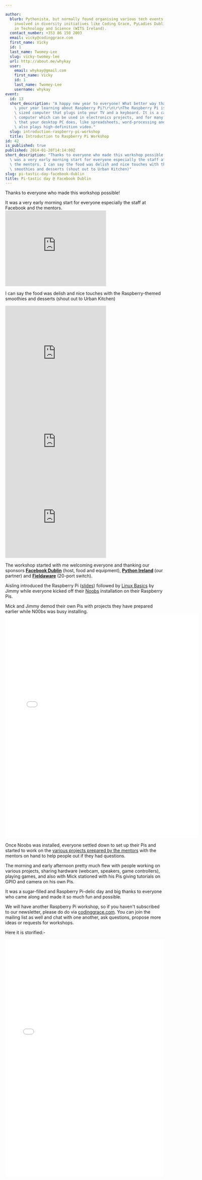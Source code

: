 ```yaml
---

author:
  blurb: Pythonista, but normally found organising various tech events, and now heavily
    involved in diversity initiatives like Coding Grace, PyLadies Dublin, and Women
    in Technology and Science (WITS Ireland).
  contact_number: +353 86 150 2003
  email: vicky@codinggrace.com
  first_name: Vicky
  id: 1
  last_name: Twomey-Lee
  slug: vicky-twomey-lee
  url: http://about.me/whykay
  user:
    email: whykay@gmail.com
    first_name: Vicky
    id: 1
    last_name: Twomey-Lee
    username: whykay
event:
  id: 13
  short_description: "A happy new year to everyone! What better way than to start\
    \ your year learning about Raspberry Pi?\r\n\r\nThe Raspberry Pi is a credit-card\
    \ sized computer that plugs into your TV and a keyboard. It is a capable little\
    \ computer which can be used in electronics projects, and for many of the things\
    \ that your desktop PC does, like spreadsheets, word-processing and games. It\
    \ also plays high-definition video."
  slug: introduction-raspberry-pi-workshop
  title: Introduction to Raspberry Pi Workshop
id: 42
is_published: true
published: 2014-01-20T14:14:00Z
short_description: "Thanks to everyone who made this workshop possible!\r\n\r\nIt\
  \ was a very early morning start for everyone especially the staff at Facebook and\
  \ the mentors. I can say the food was delish and nice touches with the Raspberry-themed\
  \ smoothies and desserts (shout out to Urban Kitchen)"
slug: pi-tastic-day-facebook-dublin
title: Pi-tastic day @ Facebook Dublin
---
```


<p><span>Thanks to everyone who made this workshop possible! </span></p>
<p><span>It was a very early morning start for everyone especially the staff at Facebook and the mentors.</span> <iframe frameborder="0" height="240" src="http://www.flickr.com/photos/whykay/12048953453/player/" width="320"></iframe></p>
<p><span>I can say the food was delish and nice touches with the Raspberry-themed smoothies and desserts (shout out to Urban Kitchen)</span></p>
<p><span> </span><span> </span><iframe frameborder="0" height="320" src="http://www.flickr.com/photos/whykay/12008941275/player/" width="320"></iframe><span> </span><iframe frameborder="0" height="240" src="http://www.flickr.com/photos/whykay/12049514646/player/" width="320"></iframe><span> </span><iframe frameborder="0" height="240" src="http://www.flickr.com/photos/whykay/12049517876/player/" width="320"></iframe></p>
<p>The workshop started with me welcoming everyone and thanking our sponsors&nbsp;<strong><a href="https://www.facebook.com/facebookdublin" title="Facebook Dublin">Facebook Dublin</a></strong> (host, food and equipment),&nbsp;<strong><a href="http://python.ie" title="Partner - Python Ireland">Python Ireland</a>&nbsp;</strong>(our partner) and&nbsp;<strong><a href="http://fieldaware.com" title="Thanks for the big switch, helped us out big time">Fieldaware</a></strong> (20-port switch).</p>
<p>Aisling introduced the Raspberry Pi (<a href="https://www.dropbox.com/s/31k04ukzr6labme/02%20-%20Introduction%20to%20Raspberry%20Pi%20%28Coding%20Grace%29.pdf" title="Introductin to Raspberry Pi slides">slides</a>) followed by <a href="https://docs.google.com/presentation/d/14gKm6RXM0JkSG9hRvqf-J-gEjlVvp-2j2OsU-2-s-wQ/edit?usp=sharing" title="Linux Basics slides">Linux Basics</a> by Jimmy while everyone kicked off their <a href="http://www.raspberrypi.org/archives/4100" title="Noobs for Raspberry Pi blog post">Noobs</a> installation on their Raspberry Pis.</p>
<p>Mick and Jimmy demod their own Pis with projects they have prepared earlier while N00bs was busy installing. <iframe frameborder="0" height="710" scrolling="no" src="//instagram.com/p/jTqVAUjRUd/embed/" width="612"></iframe></p>
<p>Once Noobs was installed, everyone settled down to set up their Pis and started to work on the <a href="https://bitbucket.org/codinggrace/introduction-to-raspberry-pi/src/tip/workshops/18%20Jan%202014/?at=default" title="Project page (also contains resources and tips)">various projects prepared by the mentors</a> with the mentors on hand to help people out if they had questions.</p>
<p>The morning and early afternoon pretty much flew with people working on various projects, sharing hardware (webcam, speakers, game controllers), playing games, and also with Mick stationed with his Pis giving tutorials on GPIO and camera on his own Pis.</p>
<p>It was a sugar-filled and Raspberry Pi-delic day and big thanks to everyone who came along and made it so much fun and possible.</p>
<p>We will have another Raspberry Pi workshop, so if you haven't subscribed to our newsletter, please do do via <a href="http://codinggrace.com" title="Coding Grace website">codinggrace.com</a>. You can join the mailing list as well and chat with one another, ask questions, propose more ideas or requests for workshops.</p>
<p>Here it is storified:-</p>
<div class="storify"><iframe frameborder="no" height="750" src="//storify.com/whykay/coding-grace-intro-to-raspberry-pi-workshop-facebo/embed?header=false" width="100%"></iframe>
<script src="//storify.com/whykay/coding-grace-intro-to-raspberry-pi-workshop-facebo.js?header=false" type="text/javascript"></script>
</div>